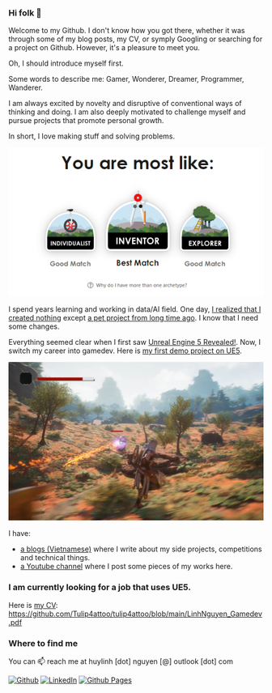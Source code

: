 ### Hi folk 👋

Welcome to my Github. I don't know how you got there, whether it was through some of my blog posts, my CV, or symply Googling or searching for a project on Github. However, it's a pleasure to meet you.

Oh, I should introduce myself first.

Some words to describe me: Gamer, Wonderer, Dreamer, Programmer, Wanderer.

I am always excited by novelty and disruptive of conventional ways of thinking and doing. I am also deeply motivated to challenge myself and pursue projects that promote personal growth. 

In short, I love making stuff and solving problems.

![My Trait](/my-trait.png)

I spend years learning and working in data/AI field. One day, [I realized that I created nothing](https://youtu.be/M5v1nXiUaOI) except [a pet project from long time ago](https://github.com/Tulip4attoo/chrome_trex). I know that I need some changes.

Everything seemed clear when I first saw [Unreal Engine 5 Revealed!](https://www.youtube.com/watch?v=qC5KtatMcUw). Now, I switch my career into gamedev. Here is [my first demo project on UE5](https://github.com/Tulip4attoo/Soul-like-Game-UE5).

![Screenshot](/Gameplay_Screenshot.png)

I have:
+ [a blogs (Vietnamese)](https://tulip4attoo.github.io/) where I write about my side projects, competitions and technical things.
+ [a Youtube channel](https://www.youtube.com/user/thuylinh8910/videos) where I post some pieces of my works here.

### I am currently looking for a job that uses UE5.

Here is [my CV](/LinhNguyen_Gamedev.pdf): https://github.com/Tulip4attoo/tulip4attoo/blob/main/LinhNguyen_Gamedev.pdf

### Where to find me
You can 📫 reach me at huylinh [dot] nguyen [@] outlook [dot] com 

<p>
<a href="https://github.com/tulip4attoo" target="_blank"><img alt="Github" src="https://img.shields.io/badge/GitHub-%2312100E.svg?&style=for-the-badge&logo=Github&logoColor=white" /></a> 
<a href="https://www.linkedin.com/in/linh-nguyen-5814881b4/" target="_blank"><img alt="LinkedIn" src="https://img.shields.io/badge/linkedin-%230077B5.svg?&style=for-the-badge&logo=linkedin&logoColor=white" /></a> 
<a href="https://tulip4attoo.github.io/" target="_blank"><img alt="Github Pages" src="https://img.shields.io/static/v1?style=for-the-badge&message=GitHub+Pages&color=222222&logo=GitHub+Pages&logoColor=FFFFFF&label=" /></a>
</p>

